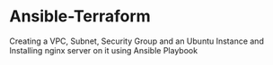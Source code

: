 # Ansible-Terraform
Creating a VPC, Subnet, Security Group and an Ubuntu Instance and Installing nginx server on it using Ansible Playbook
